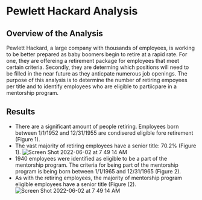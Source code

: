 # Pewlett Hackard Analysis
## Overview of the Analysis
Pewlett Hackard, a large company with thousands of employees, is working to be better prepared as baby boomers begin to retire at a rapid rate. For one, they are offereing a retirement package for employees that meet certain criteria. Secondly, they are determing which positions will need to be filled in the near future as they anticpate numerous job openings. The purpose of this analysis is to determine the number of retiring empoyees per title and to identify employees who are eligible to partiicpare in a mentorship program.
## Results
- There are a significant amount of people retiring. Employees born between 1/1/1952 and 12/31/1955 are condisered eligible fore retirement (Figure 1).
- The vast majority of retiring employees have a senior title: 70.2% (Figure 1).
![Screen Shot 2022-06-02 at 7 49 14 AM](https://user-images.githubusercontent.com/67160240/171645539-9e1def8c-91d9-4a0c-9dbc-bd7712cdc064.png)
- 1940 employees were identified as eligible to be a part of the mentorship program. The criteria for being part of the mentorship program is being born between 1/1/1965 and 12/31/1965 (Figure 2).
- As with the retiring employees, the majority of mentorship program eligible employees have a senior title (Figure (2).
![Screen Shot 2022-06-02 at 7 49 14 AM](https://user-images.githubusercontent.com/67160240/171646206-867cb37c-fdba-42b6-a7d2-871c4a7eef57.png)
